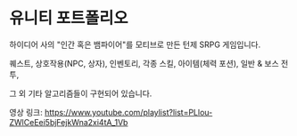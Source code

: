 # 유니티 포트폴리오

하이디어 사의 "인간 혹은 뱀파이어"를 모티브로 만든 턴제 SRPG 게임입니다.

퀘스트, 상호작용(NPC, 상자), 인벤토리, 각종 스킬, 아이템(체력 포션), 일반 & 보스 전투,

그 외 기타 알고리즘들이 구현되어 있습니다.

영상 링크: https://www.youtube.com/playlist?list=PLlou-ZWlCeEei5bjFejkWna2xi4tA_1Vb
